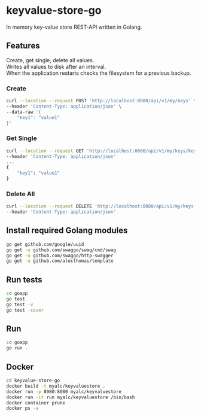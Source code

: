 # keyvalue-store-go

In memory key-value store REST-API written in Golang.

## Features 

Create, get single, delete all values.<br>
Writes all values to disk after an interval.<br>
When the application restarts checks the filesystem for a previous backup.<br>

### Create 
```sh
curl --location --request POST 'http://localhost:8080/api/v1/my/keys' \
--header 'Content-Type: application/json' \
--data-raw '{
    "key1": "value1"
}'
```

### Get Single 
```sh
curl --location --request GET 'http://localhost:8080/api/v1/my/keys/key1' \
--header 'Content-Type: application/json'
...
{
    "key1": "value1"
}
```

### Delete All 
```sh
curl --location --request DELETE 'http://localhost:8080/api/v1/my/keys' \
--header 'Content-Type: application/json'
```

## Install required Golang modules
```sh
go get github.com/google/uuid
go get -u github.com/swaggo/swag/cmd/swag
go get -u github.com/swaggo/http-swagger
go get -u github.com/alecthomas/template
```

## Run tests
```sh
cd goapp
go test
go test -v
go test -cover
```

## Run
```sh
cd goapp
go run .
```

## Docker
```sh
cd keyvalue-store-go
docker build -t myalc/keyvaluestore .
docker run -p 8080:8080 myalc/keyvaluestore
docker run -it run myalc/keyvaluestore /bin/bash
docker container prune
docker ps -a
```